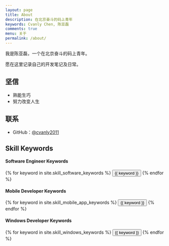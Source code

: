 ```yaml
---
layout: page
title: About
description: 在北京奋斗的码上青年
keywords: Cvanly Chen, 陈亚磊
comments: true
menu: 关于
permalink: /about/
---
```


我是陈亚磊，一个在北京奋斗的码上青年。

愿在这里记录自己的开发笔记及日常。

## 坚信

* 熟能生巧
* 努力改变人生

## 联系

* GitHub：[@cvanly2011](https://github.com/cvanly2011)


## Skill Keywords

#### Software Engineer Keywords
<div class="btn-inline">
    {% for keyword in site.skill_software_keywords %}
    <button class="btn btn-outline" type="button">{{ keyword }}</button>
    {% endfor %}
</div>

#### Mobile Developer Keywords
<div class="btn-inline">
    {% for keyword in site.skill_mobile_app_keywords %}
    <button class="btn btn-outline" type="button">{{ keyword }}</button>
    {% endfor %}
</div>

#### Windows Developer Keywords
<div class="btn-inline">
    {% for keyword in site.skill_windows_keywords %}
    <button class="btn btn-outline" type="button">{{ keyword }}</button>
    {% endfor %}
</div>
